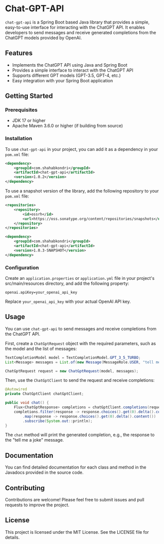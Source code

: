 # Chat-GPT-API
`chat-gpt-api` is a Spring Boot based Java library that provides a simple, easy-to-use interface for interacting with the ChatGPT API. It enables developers to send messages and receive generated completions from the ChatGPT models provided by OpenAI.

## Features
- Implements the ChatGPT API using Java and Spring Boot
- Provides a simple interface to interact with the ChatGPT API
- Supports different GPT models (GPT-3.5, GPT-4, etc.)
- Easy integration with your Spring Boot application

## Getting Started

### Prerequisites
- JDK 17 or higher
- Apache Maven 3.6.0 or higher (if building from source)

### Installation
To use `chat-gpt-api` in your project, you can add it as a dependency in your `pom.xml` file:

```xml
<dependency>
    <groupId>com.shahabkondri</groupId>
    <artifactId>chat-gpt-api</artifactId>
    <version>1.0.2</version>
</dependency>
```

To use a snapshot version of the library, add the following repository to your `pom.xml` file:
```xml
<repositories>
    <repository>
        <id>ossrh</id>
        <url>https://oss.sonatype.org/content/repositories/snapshots</url>
    </repository>
</repositories>

<dependency>
    <groupId>com.shahabkondri</groupId>
    <artifactId>chat-gpt-api</artifactId>
    <version>1.0.3-SNAPSHOT</version>
</dependency>
```

### Configuration
Create an `application.properties` or `application.yml` file in your project's src/main/resources directory, and add the following property:

```properties
openai.apiKey=your_openai_api_key
```
Replace `your_openai_api_key` with your actual OpenAI API key.

## Usage
You can use `chat-gpt-api` to send messages and receive completions from the ChatGPT API.

First, create a `ChatGptRequest` object with the required parameters, such as the model and the list of messages:

```java
TextCompletionModel model = TextCompletionModel.GPT_3_5_TURBO;
List<Message> messages = List.of(new Message(MessageRole.USER, "tell me a joke"));

ChatGptRequest request = new ChatGptRequest(model, messages);
```

Then, use the `ChatGptClient` to send the request and receive completions:

```Java
@Autowired
private ChatGptClient chatGptClient;

public void chat() {
    Flux<ChatGptResponse> completions = chatGptClient.completions(request);
    completions.filter(response -> response.choices().get(0).delta().content() != null)
        .map(response -> response.choices().get(0).delta().content())
        .subscribe(System.out::println);
}
```
The `chat` method will print the generated completion, e.g., the response to the "tell me a joke" message.

## Documentation
You can find detailed documentation for each class and method in the Javadocs provided in the source code.

## Contributing
Contributions are welcome! Please feel free to submit issues and pull requests to improve the project.

## License
This project is licensed under the MIT License. See the LICENSE file for details.